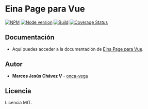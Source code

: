 # Eina Page para Vue
[![NPM](https://nodei.co/npm/einapage-vue.png?mini=true)](https://www.npmjs.com/package/einapage-vue)
[![Node version](https://img.shields.io/badge/package-v1.3.5-orange.svg)](https://www.npmjs.com/package/einapage-vue)
[![Build](https://img.shields.io/badge/build-passing-brightgreen.svg)](https://travis-ci.org/onca-vega/EinaPage-Vue)
[![Coverage Status](https://coveralls.io/repos/github/onca-vega/EinaPage-Vue/badge.svg?branch=master)](https://coveralls.io/github/onca-vega/EinaPage-Vue?branch=master)

## Documentación
- Aquí puedes acceder a la documentación de [Eina Page para Vue].

## Autor
* **Marcos Jesús Chávez V** - [onca-vega]

## Licencia
Licencia MIT.

[Eina Page para Vue]: https://www.onca-vega.com/#/portafolio/einapage/instalacion
[onca-vega]: https://onca-vega.com
